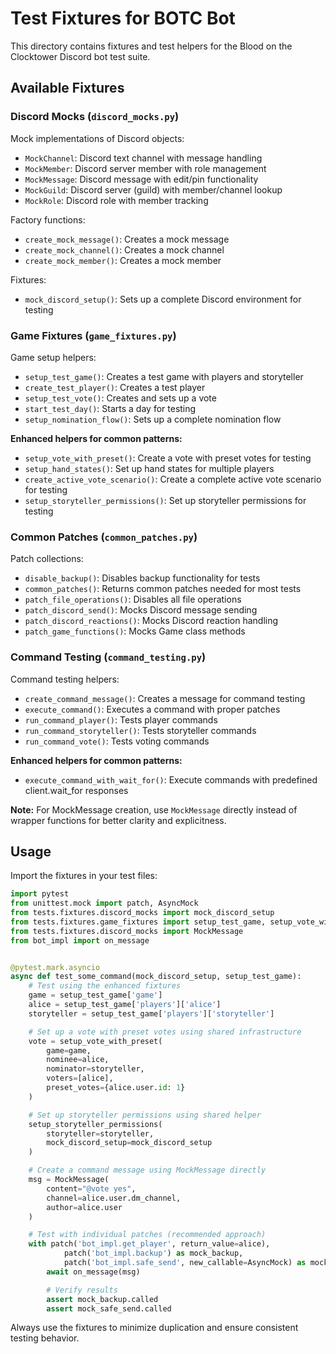 # Test Fixtures for BOTC Bot

This directory contains fixtures and test helpers for the Blood on the Clocktower Discord bot test suite.

## Available Fixtures

### Discord Mocks (`discord_mocks.py`)

Mock implementations of Discord objects:

- `MockChannel`: Discord text channel with message handling
- `MockMember`: Discord server member with role management
- `MockMessage`: Discord message with edit/pin functionality
- `MockGuild`: Discord server (guild) with member/channel lookup
- `MockRole`: Discord role with member tracking

Factory functions:

- `create_mock_message()`: Creates a mock message
- `create_mock_channel()`: Creates a mock channel
- `create_mock_member()`: Creates a mock member

Fixtures:

- `mock_discord_setup()`: Sets up a complete Discord environment for testing

### Game Fixtures (`game_fixtures.py`)

Game setup helpers:

- `setup_test_game()`: Creates a test game with players and storyteller
- `create_test_player()`: Creates a test player
- `setup_test_vote()`: Creates and sets up a vote
- `start_test_day()`: Starts a day for testing
- `setup_nomination_flow()`: Sets up a complete nomination flow

**Enhanced helpers for common patterns:**

- `setup_vote_with_preset()`: Create a vote with preset votes for testing
- `setup_hand_states()`: Set up hand states for multiple players
- `create_active_vote_scenario()`: Create a complete active vote scenario for testing
- `setup_storyteller_permissions()`: Set up storyteller permissions for testing

### Common Patches (`common_patches.py`)

Patch collections:

- `disable_backup()`: Disables backup functionality for tests
- `common_patches()`: Returns common patches needed for most tests
- `patch_file_operations()`: Disables all file operations
- `patch_discord_send()`: Mocks Discord message sending
- `patch_discord_reactions()`: Mocks Discord reaction handling
- `patch_game_functions()`: Mocks Game class methods

### Command Testing (`command_testing.py`)

Command testing helpers:

- `create_command_message()`: Creates a message for command testing
- `execute_command()`: Executes a command with proper patches
- `run_command_player()`: Tests player commands
- `run_command_storyteller()`: Tests storyteller commands
- `run_command_vote()`: Tests voting commands

**Enhanced helpers for common patterns:**

- `execute_command_with_wait_for()`: Execute commands with predefined client.wait_for responses

**Note:** For MockMessage creation, use `MockMessage` directly instead of wrapper functions for better clarity and
explicitness.

## Usage

Import the fixtures in your test files:

```python
import pytest
from unittest.mock import patch, AsyncMock
from tests.fixtures.discord_mocks import mock_discord_setup
from tests.fixtures.game_fixtures import setup_test_game, setup_vote_with_preset, setup_storyteller_permissions
from tests.fixtures.discord_mocks import MockMessage
from bot_impl import on_message


@pytest.mark.asyncio
async def test_some_command(mock_discord_setup, setup_test_game):
    # Test using the enhanced fixtures
    game = setup_test_game['game']
    alice = setup_test_game['players']['alice']
    storyteller = setup_test_game['players']['storyteller']

    # Set up a vote with preset votes using shared infrastructure
    vote = setup_vote_with_preset(
        game=game,
        nominee=alice,
        nominator=storyteller,
        voters=[alice],
        preset_votes={alice.user.id: 1}
    )

    # Set up storyteller permissions using shared helper
    setup_storyteller_permissions(
        storyteller=storyteller,
        mock_discord_setup=mock_discord_setup
    )

    # Create a command message using MockMessage directly
    msg = MockMessage(
        content="@vote yes",
        channel=alice.user.dm_channel,
        author=alice.user
    )

    # Test with individual patches (recommended approach)
    with patch('bot_impl.get_player', return_value=alice),
            patch('bot_impl.backup') as mock_backup,
            patch('bot_impl.safe_send', new_callable=AsyncMock) as mock_safe_send:
        await on_message(msg)

        # Verify results
        assert mock_backup.called
        assert mock_safe_send.called
```

Always use the fixtures to minimize duplication and ensure consistent testing behavior.